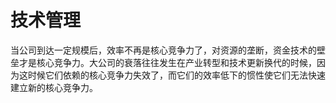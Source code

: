  
# 技术管理

当公司到达一定规模后，效率不再是核心竞争力了，对资源的垄断，资金技术的壁垒才是核心竞争力。大公司的衰落往往发生在产业转型和技术更新换代的时候，因为这时候它们依赖的核心竞争力失效了，而它们的效率低下的惯性使它们无法快速建立新的核心竞争力。




